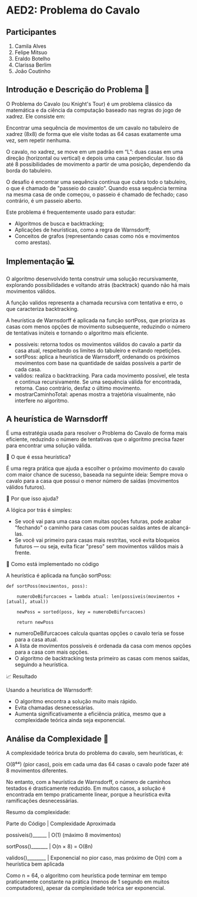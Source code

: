 # AED2: Problema do Cavalo

## Participantes
1. Camila Alves
2. Felipe Mitsuo
3. Eraldo Botelho
4. Clarissa Berlim
5. João Coutinho

## Introdução e Descrição do Problema 🐴 
O Problema do Cavalo (ou Knight's Tour) é um problema clássico da matemática e da ciência da computação baseado nas regras do jogo de xadrez. Ele consiste em:

Encontrar uma sequência de movimentos de um cavalo no tabuleiro de xadrez (8x8) de forma que ele visite todas as 64 casas exatamente uma vez, sem repetir nenhuma.

O cavalo, no xadrez, se move em um padrão em “L”: duas casas em uma direção (horizontal ou vertical) e depois uma casa perpendicular. Isso dá até 8 possibilidades de movimento a partir de uma posição, dependendo da borda do tabuleiro.

O desafio é encontrar uma sequência contínua que cubra todo o tabuleiro, o que é chamado de "passeio do cavalo". Quando essa sequência termina na mesma casa de onde começou, o passeio é chamado de fechado; caso contrário, é um passeio aberto.

Este problema é frequentemente usado para estudar:

- Algoritmos de busca e backtracking;
- Aplicações de heurísticas, como a regra de Warnsdorff;
- Conceitos de grafos (representando casas como nós e movimentos como arestas).

## Implementação 💻
O algoritmo desenvolvido tenta construir uma solução recursivamente, explorando possibilidades e voltando atrás (backtrack) quando não há mais movimentos válidos.

A função validos representa a chamada recursiva com tentativa e erro, o que caracteriza backtracking.

A heurística de Warnsdorff é aplicada na função sortPoss, que prioriza as casas com menos opções de movimento subsequente, reduzindo o número de tentativas inúteis e tornando o algoritmo mais eficiente.

- possiveis: retorna todos os movimentos válidos do cavalo a partir da casa atual, respeitando os limites do tabuleiro e evitando repetições.
- sortPoss: aplica a heurística de Warnsdorff, ordenando os próximos movimentos com base na quantidade de saídas possíveis a partir de cada casa.
- validos: realiza o backtracking. Para cada movimento possível, ele testa e continua recursivamente. Se uma sequência válida for encontrada, retorna. Caso contrário, desfaz o último movimento.
- mostrarCaminhoTotal: apenas mostra a trajetória visualmente, não interfere no algoritmo.

## A heurística de Warnsdorff 
É uma estratégia usada para resolver o Problema do Cavalo de forma mais eficiente, reduzindo o número de tentativas que o algoritmo precisa fazer para encontrar uma solução válida.

🧩 O que é essa heurística?

É uma regra prática que ajuda a escolher o próximo movimento do cavalo com maior chance de sucesso, baseada na seguinte ideia:
Sempre mova o cavalo para a casa que possui o menor número de saídas (movimentos válidos futuros).

🧠 Por que isso ajuda?

A lógica por trás é simples:
- Se você vai para uma casa com muitas opções futuras, pode acabar "fechando" o caminho para casas com poucas saídas antes de alcançá-las.
- Se você vai primeiro para casas mais restritas, você evita bloqueios futuros — ou seja, evita ficar "preso" sem movimentos válidos mais à frente.

🔧 Como está implementado no código

A heurística é aplicada na função sortPoss:

    def sortPoss(movimentos, poss):

        numeroDeBifurcacoes = lambda atual: len(possiveis(movimentos + [atual], atual))
    
        newPoss = sorted(poss, key = numeroDeBifurcacoes)
    
        return newPoss

- numeroDeBifurcacoes calcula quantas opções o cavalo teria se fosse para a casa atual.
- A lista de movimentos possíveis é ordenada da casa com menos opções para a casa com mais opções.
- O algoritmo de backtracking testa primeiro as casas com menos saídas, seguindo a heurística.

📈 Resultado

Usando a heurística de Warnsdorff:
- O algoritmo encontra a solução muito mais rápido.
- Evita chamadas desnecessárias.
- Aumenta significativamente a eficiência prática, mesmo que a complexidade teórica ainda seja exponencial.

## Análise da Complexidade 🧮
A complexidade teórica bruta do problema do cavalo, sem heurísticas, é:

O(8⁶⁴) (pior caso), pois em cada uma das 64 casas o cavalo pode fazer até 8 movimentos diferentes.

No entanto, com a heurística de Warnsdorff, o número de caminhos testados é drasticamente reduzido. Em muitos casos, a solução é encontrada em tempo praticamente linear, porque a heurística evita ramificações desnecessárias.

Resumo da complexidade:

Parte do Código | Complexidade Aproximada

possiveis()______ | O(1) (máximo 8 movimentos)

sortPoss()_______ |  O(n × 8) = O(8n)

validos()________ | Exponencial no pior caso, mas próximo de O(n) com a heurística bem aplicada

Como n = 64, o algoritmo com heurística pode terminar em tempo praticamente constante na prática (menos de 1 segundo em muitos computadores), apesar da complexidade teórica ser exponencial.
